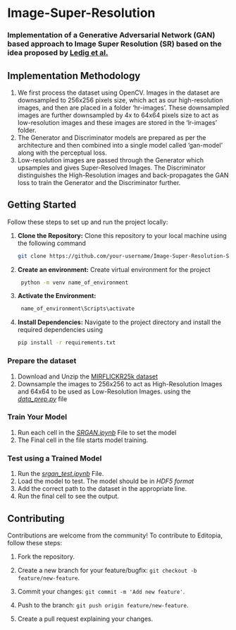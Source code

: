 # Image-Super-Resolution

### Implementation of a Generative Adversarial Network (GAN) based approach to Image Super Resolution (SR) based on the idea proposed by [Ledig et al.](https://arxiv.org/abs/1609.04802)


## Implementation Methodology

1. We first process the dataset using OpenCV. Images in the dataset are downsampled to 256x256 pixels size, which act as our high-resolution images, and then are placed in a folder ‘hr-images’. These downsampled images are further downsampled by 4x to 64x64 pixels size to act as low-resolution images and these images are stored in the ‘lr-images’ folder.
2. The Generator and Discriminator models are prepared as per the architecture and then combined into a single model called ‘gan-model’ along with the perceptual loss.
3. Low-resolution images are passed through the Generator which upsamples and gives Super-Resolved Images. The Discriminator distinguishes the High-Resolution images and back-propagates the GAN loss to train the Generator and the Discriminator further.

## Getting Started

Follow these steps to set up and run the project locally:

1. **Clone the Repository:** Clone this repository to your local machine using the following command
   ```bash
   git clone https://github.com/your-username/Image-Super-Resolution-SRGAN.git
2. **Create an environment:** Create virtual environment for the project
   ```bash
    python -m venv name_of_environment
3. **Activate the Environment:**
   ```bash
    name_of_environment\Scripts\activate
4. **Install Dependencies:** Navigate to the project directory and install the required dependencies using
   ```bash
   pip install -r requirements.txt


### Prepare the dataset
1. Download and Unzip the [MIRFLICKR25k dataset](https://press.liacs.nl/mirflickr/mirdownload.html)
2. Downsample the images to 256x256 to act as High-Resolution Images and 64x64 to be used as Low-Resolution Images. using the [_data_prep.py_](https://github.com/Shivank19/Image-Super-Resolution-SRGAN/blob/main/data_prep.py) file


### Train Your Model
1. Run each cell in the [_SRGAN.ipynb_](https://github.com/Shivank19/Image-Super-Resolution-SRGAN/blob/main/SRGAN.ipynb) File to set the model
2. The Final cell in the file starts model training.


### Test using a Trained Model
1. Run the [_srgan_test.ipynb_](https://github.com/Shivank19/Image-Super-Resolution-SRGAN/blob/main/srgan_test.ipynb) File.
2. Load the model to test. The model should be in _HDF5 format_
3. Add the correct path to the dataset in the appropriate line.
4. Run the final cell to see the output.


## Contributing

Contributions are welcome from the community! To contribute to Editopia, follow these steps:

1. Fork the repository.

2. Create a new branch for your feature/bugfix: `git checkout -b feature/new-feature`.

3. Commit your changes: `git commit -m 'Add new feature'`.

4. Push to the branch: `git push origin feature/new-feature`.

5. Create a pull request explaining your changes.
